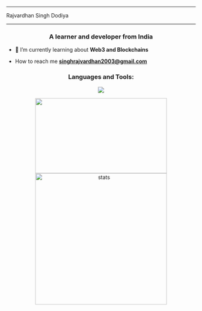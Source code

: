 <!-- <h1 align="center">Hi 👋, I'm Rajvardhan</h1> -->
- - -
  Rajvardhan Singh Dodiya
- - - 

<h3 align="center">A learner and developer from India</h3>
<!-- <img alt="Coder GIF" height=150 width=250 align = right src="https://media.tenor.com/2uyENRmiUt0AAAAC/coding.gif" /> -->


- 🌱 I’m currently learning about **Web3 and Blockchains**

-  How to reach me **singhrajvardhan2003@gmail.com**

<!-- - - -
  Rajvardhan Singh Dodiya
- - -  -->


<h3 align="center">Languages and Tools:</h3>

<p align="center">
<img src="https://skillicons.dev/icons?i=solidity,ts,nextjs,rust,redux,replit,nodejs,java,cpp" > <!-- ,react,nodejs,express,js,mongodb,tailwind,vite -->
</p>

<!-- <p> <img align="center" src="https://github-readme-activity-graph.cyclic.app/graph?username=0xRajvardhan&bg_color=050505&color=a694ff&line=9f85ff&point=00ff1e&area=true&hide_border=true" alt="Graph" /></p> -->



<div align='center' width="6rem">
    <img  width="350px" height='200px' src= "https://github-readme-stats.vercel.app/api/top-langs/?username=0xRajvardhan&theme=transparent&layout=compact&langs_count=10&hide=html,pug,python"/>
<!--     <img  width="300px" height="150px" src="https://github-readme-stats.vercel.app/api?username=0xRajvardhan&theme=jolly&show_icons=true"/> -->
    <img  width="350px"  src="https://github-readme-streak-stats.herokuapp.com?user=0xRajvardhan&theme=transparent&border_radius=5" alt= "stats"/>
</div>

#



<!-- ![](https://github.com/PulkitSinghDev/PulkitSinghDev/blob/main/footer.png) -->
